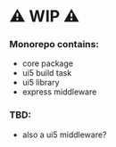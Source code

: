 # ⚠️ WIP ⚠️

### Monorepo contains:

-   core package
-   ui5 build task
-   ui5 library
-   express middleware

### TBD:

-   also a ui5 middleware?
